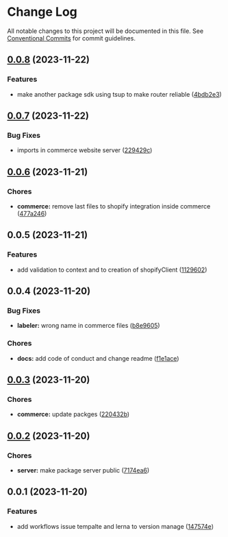 # Change Log

All notable changes to this project will be documented in this file.
See [Conventional Commits](https://conventionalcommits.org) for commit guidelines.

## [0.0.8](https://github.com/Yokaito/quixer/compare/v0.0.7...v0.0.8) (2023-11-22)

### Features

- make another package sdk using tsup to make router reliable ([4bdb2e3](https://github.com/Yokaito/quixer/commit/4bdb2e37e18dcd1541992da69522e6d9b09ac1a9))

## [0.0.7](https://github.com/Yokaito/quixer/compare/v0.0.6...v0.0.7) (2023-11-22)

### Bug Fixes

- imports in commerce website server ([229429c](https://github.com/Yokaito/quixer/commit/229429c72eec0051ca6ffd2861ccef00f0662dd7))

## [0.0.6](https://github.com/Yokaito/quixer/compare/v0.0.5...v0.0.6) (2023-11-21)

### Chores

- **commerce:** remove last files to shopify integration inside commerce ([477a246](https://github.com/Yokaito/quixer/commit/477a246fba7d07aa8c7a5e423d35c49a0b47a3d1))

## 0.0.5 (2023-11-21)

### Features

- add validation to context and to creation of shopifyClient ([1129602](https://github.com/Yokaito/quixer/commit/1129602e399afaed99bdcd1ca8497b54d9693af3))

## 0.0.4 (2023-11-20)

### Bug Fixes

- **labeler:** wrong name in commerce files ([b8e9605](https://github.com/Yokaito/quixer/commit/b8e96056f2b9dab982b8ba77c37b80749b4821f3))

### Chores

- **docs:** add code of conduct and change readme ([f1e1ace](https://github.com/Yokaito/quixer/commit/f1e1acecbf3a1427fa41be07a876d1fcf19da3b2))

## [0.0.3](https://github.com/Yokaito/quixer/compare/v0.0.2...v0.0.3) (2023-11-20)

### Chores

- **commerce:** update packges ([220432b](https://github.com/Yokaito/quixer/commit/220432b1e5854a1cc3deb6664297e2fc4a021d98))

## [0.0.2](https://github.com/Yokaito/quixer/compare/v0.0.1...v0.0.2) (2023-11-20)

### Chores

- **server:** make package server public ([7174ea6](https://github.com/Yokaito/quixer/commit/7174ea63819e8ada745f0f3c91e6b3f171f1f8cc))

## 0.0.1 (2023-11-20)

### Features

- add workflows issue tempalte and lerna to version manage ([147574e](https://github.com/Yokaito/quixer/commit/147574e89e58704bcdaef96cb31d4a81d520fb8d))
